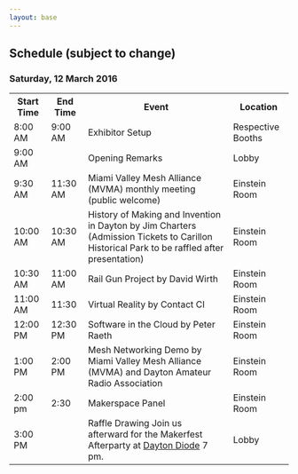 ```yaml
---
layout: base 
---
```


<section id="schedule">
    <div class="container">
        <div class="page-header">
        <h2>Schedule (subject to change)</h2>
        <h3>Saturday, 12 March 2016</h3>
    </div>

<table class="table">
    <tbody>
        <tr>
            <th>Start Time</th>
            <th>End Time</th>
            <th>Event</th>
            <th>Location</th>
        </tr>
        <tr class="success">
            <td>8:00 AM</td>
            <td>9:00 AM</td>
            <td>Exhibitor Setup</td>
            <td>Respective Booths</td>
        </tr>
        <tr class="success">
            <td>9:00 AM</td>
            <td></td>
            <td>Opening Remarks</td>
            <td>Lobby</td>
        </tr>
        <tr class="success">
            <td>9:30 AM</td>
            <td>11:30 AM</td>
            <td>Miami Valley Mesh Alliance (MVMA) monthly meeting (public welcome)</td>
            <td>Einstein Room</td>
        </tr>
        <tr class="success">
            <td>10:00 AM</td>
            <td>10:30 AM</td>
            <td>History of Making and Invention in Dayton by Jim Charters (Admission Tickets to Carillon Historical Park to be raffled after presentation)</td>
            <td>Einstein Room</td>
        </tr>
        <tr class="success">
            <td>10:30 AM</td>
            <td>11:00 AM</td>
            <td>Rail Gun Project by David Wirth</td>
            <td>Einstein Room</td>
        </tr>
        <tr class="success">
            <td>11:00 AM</td>
            <td>11:30</td>
            <td>Virtual Reality by Contact CI</td>
            <td>Einstein Room</td>
        </tr>
        <tr class="success">
            <td>12:00 PM</td>
            <td>12:30 PM</td>
            <td>Software in the Cloud by Peter Raeth</td>
            <td>Einstein Room</td>
        </tr>
        <tr class="success">
            <td>1:00 PM</td>
            <td>2:00 PM</td>
            <td>Mesh Networking Demo by Miami Valley Mesh Alliance (MVMA) and Dayton Amateur Radio Association</td>
            <td>Einstein Room</td>
        </tr>
        <tr class="success">
            <td>2:00 pm</td>
            <td>2:30</td>
            <td>Makerspace Panel</td>
            <td>Einstein Room</td>
        </tr>
        <tr class="success">
            <td>3:00 PM</td>
            <td></td>
            <td>Raffle Drawing Join us afterward for the Makerfest Afterparty at <a href="http://www.meetup.com/d8ndiode/events/229291288/">Dayton Diode</a> 7 pm.</td>
            <td>Lobby</td>
        </tr>
        <!--
        <tr class="success">
            <td>10:00 AM</td>
            <td>10:30 AM</td>
            <td>Bryan Adams, Tinkr Tech: CNC Machining Demo</td>
            <td>Atrium</td>
        </tr>
        <tr class="info">
            <td>11:00 AM</td>
            <td>2:00 PM</td>
            <td>Lunch: Harvest Food Truck</td>
            <td>Parking Lot</td>
        </tr>
        <tr class="success">
            <td>11:00 AM</td>
            <td>2:00 PM</td>
            <td>Bryan Adams, Tinkr Tech: Learn to Solder ($5/person)</td>
            <td>Atrium</td>
        </tr>
        <tr class="success">
            <td>12:00 PM</td>
            <td>12:30 PM</td>
            <td>Joe McKibben: Dayton Diode - Dayton's Makerspace</td>
            <td>Einstein</td>
        </tr>
        <tr class="success">
            <td>12:30 PM</td>
            <td>1:00 PM</td>
            <td>William Curtice, Miami Valley Mesh Alliance: Introduction to Hamnet Mesh Networks</td>
            <td>Einstein</td>
        </tr>
        <tr class="success">
            <td>1:00 PM</td>
            <td>1:30 PM</td>
            <td>Dr. Emily Fehrman Cory, Ryan Plumley, Bryan Adams, Andy Ford, Nick Del Ghingaro: 3D Printing Lightning Talks and Panel Discussion</td>
            <td>Einstein</td>
        </tr>
        <tr class="success">
            <td>1:30 PM</td>
            <td>2:00 PM</td>
            <td>Eric Vinande: Raspberry Pi Basics</td>
            <td>Einstein</td>
        </tr>
        <tr class="success">
            <td>2:00 PM</td>
            <td>2:30 PM</td>
            <td>Bryan Adams, Tinkr Tech: CNC Machining Demo</td>
            <td>Atrium</td>
        </tr>
        -->
    </tbody>
</table>
</div>
</section>
